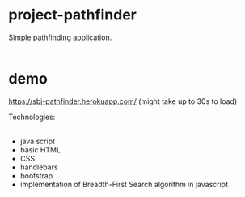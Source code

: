 # project-pathfinder

Simple pathfinding application.<br>
<br>

# demo

https://sbj-pathfinder.herokuapp.com/
(might take up to 30s to load)


Technologies:<br>
<br>
- java script <br>
- basic HTML<br>
- CSS<br>
- handlebars<br>
- bootstrap<br>
- implementation of Breadth-First Search algorithm in javascript
